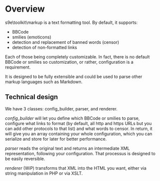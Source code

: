 Overview
========

s9e\toolkit\markup is a text formatting tool. By default, it supports:
 * BBCode
 * smilies (emoticons)
 * detection and replacement of banned words (censor)
 * detection of non-formatted links

Each of those being completely customizable. In fact, there is no default BBCode or smilies so customization, or rather, configuration is a requirement.

It is designed to be fully extensible and could be used to parse other markup languages such as Markdown.


Technical design
----------------
We have 3 classes: config_builder, parser, and renderer.

*config_builder* will let you define which BBCode or smilies to parse, configure what links to format (by default, all http and https URLs but you can add other protocols to that list) and what words to censor. In return, it will give you an array containing your whole configuration, which you can serialize and store for later for better performance.

*parser* reads the original text and returns an intermediate XML representation, following your configuration. That processus is designed to be easily reversible.

*renderer* (WiP) transforms that XML into the HTML you want, either via string manipulation in PHP or via XSLT.